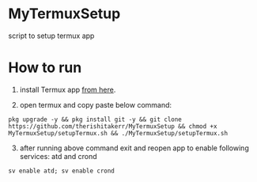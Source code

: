 # MyTermuxSetup
script to setup termux app

# How to run
1. install Termux app [from here](https://f-droid.org/en/packages/com.termux/).

2. open termux and copy paste below command:

```
pkg upgrade -y && pkg install git -y && git clone https://github.com/therishitakerr/MyTermuxSetup && chmod +x MyTermuxSetup/setupTermux.sh && ./MyTermuxSetup/setupTermux.sh
```
3. after running above command exit and reopen app to enable following services: atd and crond

```
sv enable atd; sv enable crond
```

